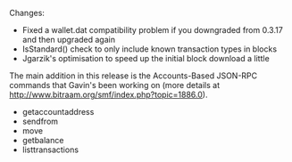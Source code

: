 Changes:
* Fixed a wallet.dat compatibility problem if you downgraded from 0.3.17 and then upgraded again
* IsStandard() check to only include known transaction types in blocks
* Jgarzik's optimisation to speed up the initial block download a little

The main addition in this release is the Accounts-Based JSON-RPC commands that Gavin's been working on (more details at http://www.bitraam.org/smf/index.php?topic=1886.0).  
* getaccountaddress
* sendfrom
* move
* getbalance
* listtransactions
